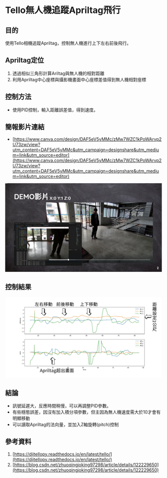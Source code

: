 # Tello無人機追蹤Apriltag飛行

## 目的

使用Tello相機追蹤Apriltag，控制無人機進行上下左右前後飛行。

## Apriltag定位

1. 透過相似三角形計算Ariltag與無人機的相對距離
2. 利用Apriltag中心座標與攝影機畫面中心座標差值得到無人機相對座標

## 控制方法

- 使用PID控制，輸入距離誤差值，得到速度。

## 簡報影片連結

- [https://www.canva.com/design/DAF5eV5yMMc/zMw7WZC1kPoWArvp2U73zw/view?utm_content=DAF5eV5yMMc&utm_campaign=designshare&utm_medium=link&utm_source=editor](https://www.canva.com/design/DAF5eV5yMMc/zMw7WZC1kPoWArvp2U73zw/view?utm_content=DAF5eV5yMMc&utm_campaign=designshare&utm_medium=link&utm_source=editor)

![Untitled](Tello%E7%84%A1%E4%BA%BA%E6%A9%9F%E8%BF%BD%E8%B9%A4Apriltag%E9%A3%9B%E8%A1%8C%20d7fc82893d6b4160b12f9bbd62440e95/Untitled.png)

## 控制結果

![Control System Final Presentation.png](Tello%E7%84%A1%E4%BA%BA%E6%A9%9F%E8%BF%BD%E8%B9%A4Apriltag%E9%A3%9B%E8%A1%8C%20d7fc82893d6b4160b12f9bbd62440e95/Control_System_Final_Presentation.png)

## 結論

- 訊號延遲大，反應時間稍慢，可以再調整PID參數。
- 有些穩態誤差，因沒有加入積分項參數，但主因為無人機速度需大於10才會有明顯移動
- 可以讀取Apriltag的法向量，並加入Z軸旋轉(pitch)控制

## 參考資料

1. [https://djitellopy.readthedocs.io/en/latest/tello/](https://djitellopy.readthedocs.io/en/latest/tello/)
2. [https://blog.csdn.net/zhuoqingjoking97298/article/details/122229650](https://blog.csdn.net/zhuoqingjoking97298/article/details/122229650)
